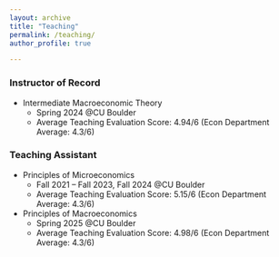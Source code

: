 ```yaml
---
layout: archive
title: "Teaching"
permalink: /teaching/
author_profile: true

---
```


### Instructor of Record
* Intermediate Macroeconomic Theory
  * Spring 2024 @CU Boulder
  * Average Teaching Evaluation Score: 4.94/6 (Econ Department Average: 4.3/6)

### Teaching Assistant
* Principles of Microeconomics
  * Fall 2021 – Fall 2023, Fall 2024 @CU Boulder
  * Average Teaching Evaluation Score: 5.15/6 (Econ Department Average: 4.3/6)
* Principles of Macroeconomics
  * Spring 2025 @CU Boulder
  * Average Teaching Evaluation Score: 4.98/6 (Econ Department Average: 4.3/6)
